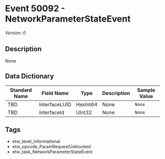 # Event 50092 - NetworkParameterStateEvent
###### Version: 0

## Description
None

## Data Dictionary
|Standard Name|Field Name|Type|Description|Sample Value|
|---|---|---|---|---|
|TBD|InterfaceLUID|HexInt64|None|`None`|
|TBD|InterfaceId|UInt32|None|`None`|

## Tags
* etw_level_Informational
* etw_opcode_ParamRequestUnblocked
* etw_task_NetworkParameterStateEvent
